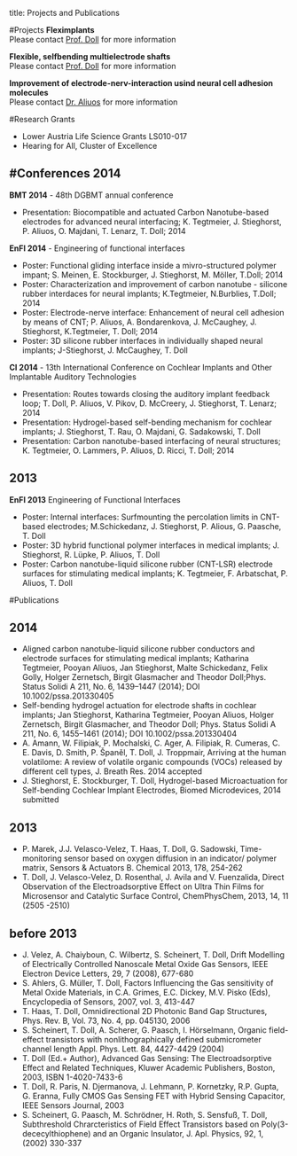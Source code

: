 title: Projects and Publications

#Projects
**Fleximplants**  
Please contact [Prof. Doll](/staff/) for more information

**Flexible, selfbending multielectrode shafts**  
Please contact [Prof. Doll](/staff/) for more information

**Improvement of electrode-nerv-interaction usind neural cell adhesion molecules**   
Please contact [Dr. Aliuos](/staff/) for more information


#Research Grants

* Lower Austria Life Science Grants  LS010-017
* Hearing for All, Cluster of Excellence

#Conferences
**2014**
----

**BMT 2014** - 48th DGBMT annual conference

* Presentation: Biocompatible and actuated Carbon Nanotube-based electrodes for advanced neural interfacing; K. Tegtmeier, J. Stieghorst, P. Aliuos, O. Majdani, T. Lenarz, T. Doll; 2014


**EnFI 2014** - Engineering of functional interfaces

* Poster: Functional gliding interface inside a mivro-structured polymer impant; S. Meinen, E. Stockburger, J. Stieghorst, M. Möller, T.Doll; 2014
* Poster: Characterization and improvement of carbon nanotube - silicone rubber interdaces for neural implants; K.Tegtmeier, N.Burblies, T.Doll; 2014
* Poster: Electrode-nerve interface: Enhancement of neural cell adhesion by means of CNT; P. Aliuos, A. Bondarenkova, J. McCaughey, J. Stieghorst, K.Tegtmeier, T. Doll; 2014
* Poster: 3D silicone rubber interfaces in individually shaped neural implants; J-Stieghorst, J. McCaughey, T. Doll

**CI 2014** - 13th International Conference on Cochlear Implants and Other Implantable Auditory Technologies

* Presentation: Routes towards closing the auditory implant feedback loop; T. Doll, P. Aliuos, V. Pikov, D. McCreery, J. Stieghorst, T. Lenarz; 2014
* Presentation: Hydrogel-based self-bending mechanism for cochlear implants; J. Stieghorst, T. Rau, O. Majdani, G. Sadakowski, T. Doll
* Presentation: Carbon nanotube-based interfacing of neural structures; K. Tegtmeier, O. Lammers, P. Aliuos, D. Ricci, T. Doll; 2014

**2013**
---

**EnFI 2013** Engineering of Functional Interfaces   

* Poster: Internal interfaces: Surfmounting the percolation limits in CNT-based electrodes; M.Schickedanz, J. Stieghorst, P. Alious, G. Paasche, T. Doll
* Poster: 3D hybrid functional polymer interfaces in medical implants; J. Stieghorst, R. Lüpke, P. Aliuos, T. Doll
* Poster: Carbon nanotube-liquid silicone rubber (CNT-LSR) electrode surfaces for stimulating medical implants; K. Tegtmeier, F. Arbatschat, P. Aliuos, T. Doll 

#Publications

**2014**
---
* Aligned carbon nanotube-liquid silicone rubber conductors and electrode surfaces for stimulating medical implants; Katharina Tegtmeier, Pooyan Aliuos, Jan Stieghorst, Malte Schickedanz, Felix Golly, Holger Zernetsch, Birgit Glasmacher and Theodor Doll;Phys. Status Solidi A 211, No. 6, 1439–1447 (2014); DOI 10.1002/pssa.201330405
* Self-bending hydrogel actuation for electrode shafts in cochlear implants; Jan Stieghorst, Katharina Tegtmeier, Pooyan Aliuos, Holger Zernetsch, Birgit Glasmacher,
and Theodor Doll; Phys. Status Solidi A 211, No. 6, 1455–1461 (2014); DOI 10.1002/pssa.201330404
* A. Amann, W. Filipiak, P. Mochalski, C. Ager, A. Filipiak, R. Cumeras, C. E. Davis, D. Smith, P. Španěl, T. Doll, J. Troppmair, Arriving at the human volatilome: A review of volatile organic compounds (VOCs) released by different cell types, J. Breath Res. 2014 accepted
* J. Stieghorst, E. Stockburger, T. Doll, Hydrogel-based Microactuation for Self-bending Cochlear Implant Electrodes, Biomed Microdevices, 2014 submitted


**2013**
---
* P. Marek, J.J. Velasco-Velez, T. Haas, T. Doll, G. Sadowski, Time-monitoring sensor based on oxygen diffusion in an indicator/ polymer matrix, Sensors & Actuators B. Chemical 2013, 178, 254-262
* T. Doll, J. Velasco-Velez, D. Rosenthal, J. Avila and V. Fuenzalida, Direct Observation of the Electroadsorptive Effect on Ultra Thin Films for Microsensor and Catalytic Surface Control, ChemPhysChem, 2013, 14, 11 (2505 -2510) 

**before 2013**
---
* J. Velez, A. Chaiyboun, C. Wilbertz, S. Scheinert, T. Doll, Drift Modelling of Electrically Controlled Nanoscale Metal Oxide Gas Sensors, IEEE Electron Device Letters, 29, 7 (2008), 677-680
* S. Ahlers, G. Müller, T. Doll, Factors Influencing the Gas sensitivity of Metal Oxide Materials, in C.A. Grimes, E.C. Dickey, M.V. Pisko (Eds), Encyclopedia of Sensors, 2007, vol. 3, 413-447
* T. Haas, T. Doll, Omnidirectional 2D Photonic Band Gap Structures, Phys. Rev. B, Vol. 73, No. 4, pp. 045130, 2006
* S. Scheinert, T. Doll, A. Scherer, G. Paasch, I. Hörselmann, Organic field-effect transistors with nonlithographically defined submicrometer channel length  Appl. Phys. Lett. 84, 4427-4429 (2004)
* T. Doll (Ed.+ Author), Advanced Gas Sensing: The Electroadsorptive Effect and Related Techniques, Kluwer Academic Publishers, Boston, 2003, ISBN 1-4020-7433-6
* T. Doll, R. Paris, N. Djermanova, J. Lehmann, P. Kornetzky, R.P. Gupta, G. Eranna, Fully CMOS Gas Sensing FET with Hybrid Sensing Capacitor, IEEE Sensors Journal, 2003
* S. Scheinert, G. Paasch, M. Schrödner, H. Roth, S. Sensfuß, T. Doll, Subthreshold Chrarcteristics of Field Effect Transistors based on Poly(3-dececylthiophene) and an Organic Insulator, J. Apl. Physics, 92, 1, (2002) 330-337



